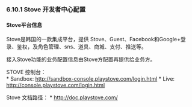 ### 6.10.1 Stove 开发者中心配置

#### Stove平台信息

Stove是韩国的一款集成平台，提供 Stove、Guest、Facebook和Google+登录、鉴权，及角色管理、sns、道具、商城、支付、推送等。       

接入Stove功能的业务配置信息由Stove方配置再提供给业务方。    
     
STOVE 控制台：    
     * Sandbox: http://sandbox-console.playstove.com/login.html
     * Live: http://console.playstove.com/login.html
       
Stove 文档路径：
     * http://doc.playstove.com/